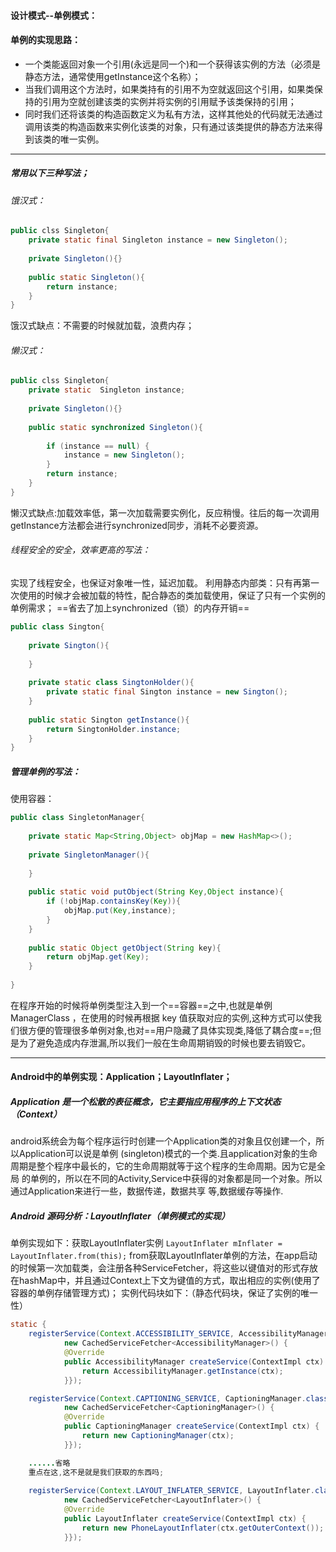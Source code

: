 #### 设计模式--单例模式：
#### 单例的实现思路：
+ 一个类能返回对象一个引用(永远是同一个)和一个获得该实例的方法（必须是静态方法，通常使用getInstance这个名称）；
+ 当我们调用这个方法时，如果类持有的引用不为空就返回这个引用，如果类保持的引用为空就创建该类的实例并将实例的引用赋予该类保持的引用；
+ 同时我们还将该类的构造函数定义为私有方法，这样其他处的代码就无法通过调用该类的构造函数来实例化该类的对象，只有通过该类提供的静态方法来得到该类的唯一实例。
 --- 
##### 常用以下三种写法；
###### 饿汉式：
```java
public clss Singleton{
    private static final Singleton instance = new Singleton();
    
    private Singleton(){}
    
    public static Singleton(){
        return instance;
    }
}
```
饿汉式缺点：不需要的时候就加载，浪费内存；

###### 懒汉式：
```java
public clss Singleton{
    private static  Singleton instance;
    
    private Singleton(){}
    
    public static synchronized Singleton(){
    
        if (instance == null) {
            instance = new Singleton();
        }
        return instance;
    }
}
```
懒汉式缺点:加载效率低，第一次加载需要实例化，反应稍慢。往后的每一次调用getInstance方法都会进行synchronized同步，消耗不必要资源。

###### 线程安全的安全，效率更高的写法：

实现了线程安全，也保证对象唯一性，延迟加载。
利用静态内部类：只有再第一次使用的时候才会被加载的特性，配合静态的类加载使用，保证了只有一个实例的单例需求；
==省去了加上synchronized（锁）的内存开销==
```java
public class Sington{
 
    private Sington(){
        
    }
    
    private static class SingtonHolder(){
        private static final Sington instance = new Sington();
    }
    
    public static Sington getInstance(){
        return SingtonHolder.instance;
    }
}
```

##### 管理单例的写法：
使用容器：
```java
public class SingletonManager{
    
    private static Map<String,Object> objMap = new HashMap<>();
    
    private SingletonManager(){
        
    }
    
    public static void putObject(String Key,Object instance){
        if (!objMap.containsKey(Key)){
            objMap.put(Key,instance);
        }
    }
    
    public static Object getObject(String key){
        return objMap.get(Key);
    }
    
}

```
在程序开始的时候将单例类型注入到一个==容器==之中,也就是单例 ManagerClass ，在使用的时候再根据 key 值获取对应的实例,这种方式可以使我们很方便的管理很多单例对象,也对==用户隐藏了具体实现类,降低了耦合度==;但是为了避免造成内存泄漏,所以我们一般在生命周期销毁的时候也要去销毁它。

---
#### Android中的单例实现：Application；LayoutInflater；
##### Application 是一个松散的表征概念，它主要指应用程序的上下文状态（Context）
 android系统会为每个程序运行时创建一个Application类的对象且仅创建一个，所以Application可以说是单例 (singleton)模式的一个类.且application对象的生命周期是整个程序中最长的，它的生命周期就等于这个程序的生命周期。因为它是全局 的单例的，所以在不同的Activity,Service中获得的对象都是同一个对象。所以通过Application来进行一些，数据传递，数据共享 等,数据缓存等操作.

##### Android 源码分析：LayoutInflater（单例模式的实现）
单例实现如下：获取LayoutInflater实例
`LayoutInflater mInflater = LayoutInflater.from(this);`
from获取LayoutInflater单例的方法，在app启动的时候第一次加载类，会注册各种ServiceFetcher，将这些以键值对的形式存放在hashMap中，并且通过Context上下文为键值的方式，取出相应的实例(使用了容器的单例存储管理方式)；
实例代码块如下：（静态代码块，保证了实例的唯一性）
```java
static { 
    registerService(Context.ACCESSIBILITY_SERVICE, AccessibilityManager.class, 
            new CachedServiceFetcher<AccessibilityManager>() { 
            @Override 
            public AccessibilityManager createService(ContextImpl ctx) { 
                return AccessibilityManager.getInstance(ctx); 
            }}); 

    registerService(Context.CAPTIONING_SERVICE, CaptioningManager.class, 
            new CachedServiceFetcher<CaptioningManager>() { 
            @Override 
            public CaptioningManager createService(ContextImpl ctx) { 
                return new CaptioningManager(ctx); 
            }}); 

    ......省略 
    重点在这,这不是就是我们获取的东西吗;
    
    registerService(Context.LAYOUT_INFLATER_SERVICE, LayoutInflater.class, 
            new CachedServiceFetcher<LayoutInflater>() { 
            @Override 
            public LayoutInflater createService(ContextImpl ctx) { 
                return new PhoneLayoutInflater(ctx.getOuterContext()); 
            }});
```

